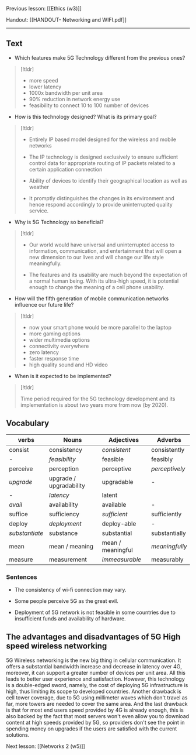 Previous lesson: [[Ethics (w3)]]


Handout: [[HANDOUT- Networking and WIFI.pdf]]

----

## Text

- Which features make 5G Technology different from the previous ones?  
>[!tldr]
>   - more speed
  > - lower latency
  > - 1000x bandwidth per unit area
  > - 90% reduction in network energy use
  > - feasibility to connect 10 to 100 number of devices

- How is this technology designed? What is its primary goal? 
> [!tldr]
>   - Entirely IP based model designed for the wireless and mobile networks
>   - The IP technology is designed exclusively to ensure sufficient control data for appropriate routing of IP packets related to a certain application connection
>   
  > - Ability of devices to identify their geographical location as well as weather
  > - It promptly distinguishes the changes in its environment and hence respond accordingly to provide uninterrupted quality service.

- Why is 5G Technology so beneficial?  
> [!tldr]
>  - Our world would have universal and uninterrupted access to information, communication, and entertainment that will open a new dimension to our lives and will change our life style meaningfully.
>  
>  - The features and its usability are much beyond the expectation of a normal human being. With its ultra-high speed, it is potential enough to change the meaning of a cell phone usability.

- How will the fifth generation of mobile communication networks influence our future life?  
> [!tldr]
>  - now your smart phone would be more parallel to the laptop
>  - more gaming options
>  - wider multimedia options
>  - connectivity everywhere
>  - zero latency
>  - faster response time
>  - high quality sound and HD video

- When is it expected to be implemented?
> [!tldr] 
> 
> Time period required for the 5G technology development and its implementation is about two years more from now (by 2020).


## Vocabulary

| verbs          | Nouns                   | Adjectives        | Adverbs        |
| -------------- | ----------------------- | ----------------- | -------------- |
| consist        | consistency             | *consistent*      | consistently   |
| -              | *feasibility*           | feasible          | feasibly       |
| perceive       | perception              | perceptive        | *perceptively* |
| *upgrade*      | upgrade / upgradability | upgradable        | -              |
| -              | *latency*               | latent            |                |
| *avail*        | availability            | available         | -              |
| suffice        | sufficiency             | *sufficient*      | sufficiently   |
| deploy         | *deployment*            | deploy-able       | -              |
| *substantiate* | substance               | substantial       | substantially  |
| mean           | mean / meaning          | mean / meaningful | *meaningfully* |
| measure        | measurement             | *immeasurable*    | measurably     |



### Sentences

- The consistency of wi-fi connection may vary.

- Some people perceive 5G as the great evil.

- Deployment of 5G network is not feasible in some countries due to insufficient funds and availability of hardware.




## The advantages and disadvantages of 5G High speed wireless networking

5G Wireless networking is the new big thing in cellular communication. It offers a substantial bandwidth increase and decrease in latency over 4G, moreover, it can support a greater number of devices per unit area. All this leads to better user experience and satisfaction. However, this technology is a double-edged sword, namely, the cost of deploying 5G infrastructure is high, thus limiting its scope to developed countries. Another drawback is cell tower coverage, due to 5G using millimeter waves which don't travel as far, more towers are needed to cover the same area. And the last drawback is that for most end users speed provided by 4G is already enough, this is also backed by the fact that most servers won't even allow you to download content at high speeds provided by 5G, so providers don't see the point in spending money on upgrades if the users are satisfied with the current solutions. 


Next lesson: [[Networks 2 (w5)]]
